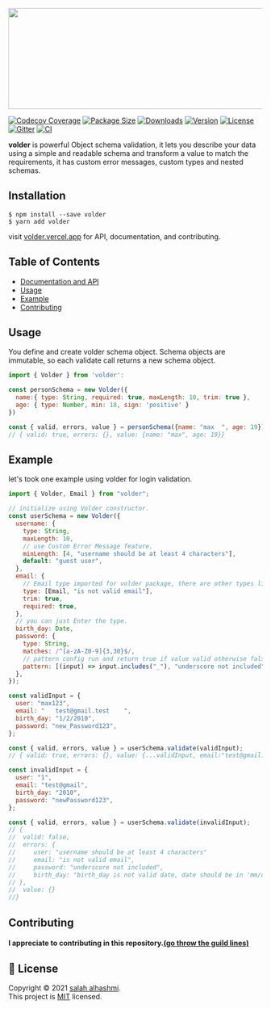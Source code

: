<p align="center">
<img width="560" height="200" src="https://user-images.githubusercontent.com/75932477/150915662-e15f2856-7aab-4934-a90b-094cb4181824.png"/>
</p>

[![Codecov Coverage](https://img.shields.io/codecov/c/github/devSupporters/volder/master>.svg)](https://codecov.io/gh/devSupporters/volder/)
[![Package Size](https://img.shields.io/bundlephobia/minzip/volder?label=package%20size)](https://www.npmjs.com/package/volder)
[![Downloads](https://img.shields.io/npm/dm/volder)](https://www.npmjs.com/package/volder)
[![Version](https://img.shields.io/npm/v/volder)](https://www.npmjs.com/package/volder)
[![License](https://img.shields.io/npm/l/volder)](https://github.com/devSupporters/volder/blob/main/LICENSE)
[![Gitter](https://badges.gitter.im/voler-community/community.svg)](https://gitter.im/voler-community/community?utm_source=badge&utm_medium=badge&utm_campaign=pr-badge)
[![CI](https://github.com/devSupporters/volder/actions/workflows/main.yml/badge.svg)](https://github.com/devSupporters/volder/actions/workflows/main.yml)

 **volder** is powerful Object schema validation, it lets you describe your data using a simple and readable schema and transform a value to match the requirements, it has custom error messages, custom types and nested schemas.


## Installation

```
$ npm install --save volder
$ yarn add volder
```
visit [volder.vercel.app](https://volder.vercel.app) for API, documentation, and contributing.
## Table of Contents

- [Documentation and API](https://volder.vercel.app)
- [Usage](#usage)
- [Example](#Example)
- [Contributing](#Contributing)

## Usage

You define and create volder schema object. Schema objects are immutable, so each validate call returns a new schema object.

```js
import { Volder } from 'volder':

const personSchema = new Volder({
  name:{ type: String, required: true, maxLength: 10, trim: true },
  age: { type: Number, min: 18, sign: 'positive' }
})

const { valid, errors, value } = personSchema({name: "max  ", age: 19});
// { valid: true, errors: {}, value: {name: "max", age: 19}}
```
## Example

let's took one example using volder for login validation.

```js
import { Volder, Email } from "volder";

// initialize using Volder constructor.
const userSchema = new Volder({
  username: {
    type: String,
    maxLength: 10,
    // use Custom Error Message feature.
    minLength: [4, "username should be at least 4 characters"],
    default: "guest user",
  },
  email: {
    // Email type imported for volder package, there are other types like UUID.
    type: [Email, "is not valid email"],
    trim: true,
    required: true,
  },
  // you can just Enter the type.
  birth_day: Date,
  password: {
    type: String,
    matches: /^[a-zA-Z0-9]{3,30}$/,
    // pattern config run and return true if value valid otherwise false.
    pattern: [(input) => input.includes("_"), "underscore not included"],
  },
});

const validInput = {
  user: "max123",
  email: "   test@gmail.test    ",
  birth_day: "1/2/2010",
  password: "new_Password123",
};

const { valid, errors, value } = userSchema.validate(validInput);
// { valid: true, errors: {}, value: {...validInput, email:"test@gmail.test"}}

const invalidInput = {
  user: "1",
  email: "test@gmail",
  birth_day: "2010",
  password: "newPassword123",
};

const { valid, errors, value } = userSchema.validate(invalidInput);
// {
//  valid: false,
//  errors: {
//     user: "username should be at least 4 characters"
//     email: "is not valid email",
//     password: "underscore not included",
//     birth_day: "birth_day is not valid date, date should be in 'mm/dd/yyyy' format"
// },
//  value: {}
//}
```
## Contributing

#### I appreciate to contributing in this repository.[(go throw the guild lines)](/CONTRIBUTE.md)

## 📝 License

Copyright © 2021 [salah alhashmi](https://github.com/alguerocode).<br />
This project is [MIT](https://github.com/devSupporters/volder/blob/master/LICENSE) licensed.
